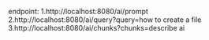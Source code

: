 endpoint:
1.http://localhost:8080/ai/prompt
2.http://localhost:8080/ai/query?query=how to create a file
3.http://localhost:8080/ai/chunks?chunks=describe ai
